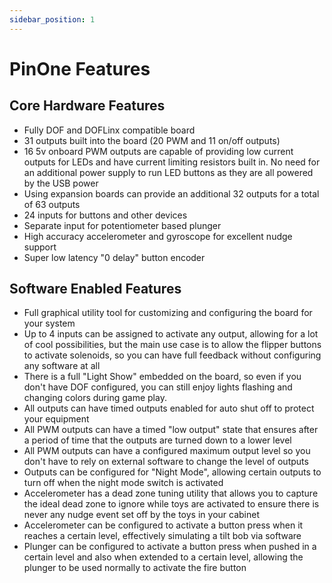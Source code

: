 ```yaml
---
sidebar_position: 1
---
```


# PinOne Features

## Core Hardware Features

- Fully DOF and DOFLinx compatible board
- 31 outputs built into the board (20 PWM and 11 on/off outputs)
- 16 5v onboard PWM outputs are capable of providing low current outputs for LEDs and have current limiting resistors built in. No need for an additional power supply to run LED buttons as they are all powered by the USB power
- Using expansion boards can provide an additional 32 outputs for a total of 63 outputs
- 24 inputs for buttons and other devices
- Separate input for potentiometer based plunger
- High accuracy accelerometer and gyroscope for excellent nudge support
- Super low latency "0 delay" button encoder

## Software Enabled Features

- Full graphical utility tool for customizing and configuring the board for your system
- Up to 4 inputs can be assigned to activate any output, allowing for a lot of cool possibilities, but the main use case is to allow the flipper buttons to activate solenoids, so you can have full feedback without configuring any software at all
- There is a full "Light Show" embedded on the board, so even if you don't have DOF configured, you can still enjoy lights flashing and changing colors during game play.
- All outputs can have timed outputs enabled for auto shut off to protect your equipment
- All PWM outputs can have a timed "low output" state that ensures after a period of time that the outputs are turned down to a lower level
- All PWM outputs can have a configured maximum output level so you don't have to rely on external software to change the level of outputs
- Outputs can be configured for "Night Mode", allowing certain outputs to turn off when the night mode switch is activated
- Accelerometer has a dead zone tuning utility that allows you to capture the ideal dead zone to ignore while toys are activated to ensure there is never any nudge event set off by the toys in your cabinet
- Accelerometer can be configured to activate a button press when it reaches a certain level, effectively simulating a tilt bob via software
- Plunger can be configured to activate a button press when pushed in a certain level and also when extended to a certain level, allowing the plunger to be used normally to activate the fire button